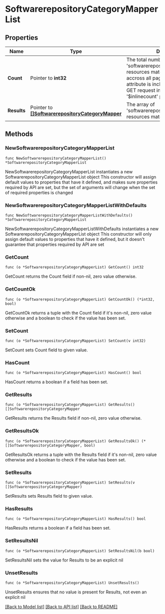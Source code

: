 # SoftwarerepositoryCategoryMapperList

## Properties

Name | Type | Description | Notes
------------ | ------------- | ------------- | -------------
**Count** | Pointer to **int32** | The total number of &#39;softwarerepository.CategoryMapper&#39; resources matching the request, accross all pages. The &#39;Count&#39; attribute is included when the HTTP GET request includes the &#39;$inlinecount&#39; parameter. | [optional] 
**Results** | Pointer to [**[]SoftwarerepositoryCategoryMapper**](SoftwarerepositoryCategoryMapper.md) | The array of &#39;softwarerepository.CategoryMapper&#39; resources matching the request. | [optional] 

## Methods

### NewSoftwarerepositoryCategoryMapperList

`func NewSoftwarerepositoryCategoryMapperList() *SoftwarerepositoryCategoryMapperList`

NewSoftwarerepositoryCategoryMapperList instantiates a new SoftwarerepositoryCategoryMapperList object
This constructor will assign default values to properties that have it defined,
and makes sure properties required by API are set, but the set of arguments
will change when the set of required properties is changed

### NewSoftwarerepositoryCategoryMapperListWithDefaults

`func NewSoftwarerepositoryCategoryMapperListWithDefaults() *SoftwarerepositoryCategoryMapperList`

NewSoftwarerepositoryCategoryMapperListWithDefaults instantiates a new SoftwarerepositoryCategoryMapperList object
This constructor will only assign default values to properties that have it defined,
but it doesn't guarantee that properties required by API are set

### GetCount

`func (o *SoftwarerepositoryCategoryMapperList) GetCount() int32`

GetCount returns the Count field if non-nil, zero value otherwise.

### GetCountOk

`func (o *SoftwarerepositoryCategoryMapperList) GetCountOk() (*int32, bool)`

GetCountOk returns a tuple with the Count field if it's non-nil, zero value otherwise
and a boolean to check if the value has been set.

### SetCount

`func (o *SoftwarerepositoryCategoryMapperList) SetCount(v int32)`

SetCount sets Count field to given value.

### HasCount

`func (o *SoftwarerepositoryCategoryMapperList) HasCount() bool`

HasCount returns a boolean if a field has been set.

### GetResults

`func (o *SoftwarerepositoryCategoryMapperList) GetResults() []SoftwarerepositoryCategoryMapper`

GetResults returns the Results field if non-nil, zero value otherwise.

### GetResultsOk

`func (o *SoftwarerepositoryCategoryMapperList) GetResultsOk() (*[]SoftwarerepositoryCategoryMapper, bool)`

GetResultsOk returns a tuple with the Results field if it's non-nil, zero value otherwise
and a boolean to check if the value has been set.

### SetResults

`func (o *SoftwarerepositoryCategoryMapperList) SetResults(v []SoftwarerepositoryCategoryMapper)`

SetResults sets Results field to given value.

### HasResults

`func (o *SoftwarerepositoryCategoryMapperList) HasResults() bool`

HasResults returns a boolean if a field has been set.

### SetResultsNil

`func (o *SoftwarerepositoryCategoryMapperList) SetResultsNil(b bool)`

 SetResultsNil sets the value for Results to be an explicit nil

### UnsetResults
`func (o *SoftwarerepositoryCategoryMapperList) UnsetResults()`

UnsetResults ensures that no value is present for Results, not even an explicit nil

[[Back to Model list]](../README.md#documentation-for-models) [[Back to API list]](../README.md#documentation-for-api-endpoints) [[Back to README]](../README.md)


